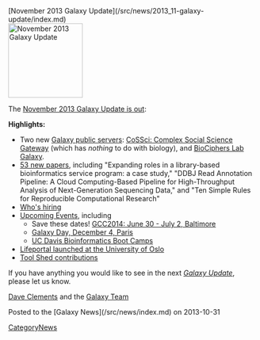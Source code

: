 <div class='newsItemHeader'>[November 2013 Galaxy Update](/src/news/2013_11-galaxy-update/index.md)</div>

<div class='right'><a href='/src/galaxy-updates/2013_11/index.md'><img src="/src/images/logos/GalaxyUpdate200.png" alt="November 2013 Galaxy Update" width=150 /></a></div>

The [November 2013 Galaxy Update is out](/src/galaxy-updates/2013_11/index.md):

**Highlights:**
* Two new [Galaxy public servers](/src/galaxy-updates/2013_11/index.md#new-public-servers): [CoSSci: Complex Social Science Gateway](/src/galaxy-updates/2013_11/index.md#cossci-complex-social-science-gateway) (which has *nothing* to do with biology), and [BioCiphers Lab Galaxy](/src/galaxy-updates/2013_11/index.md#biociphers-lab-galaxy).
* [53 new papers](/src/galaxy-updates/2013_11/index.md#new-papers), including "Expanding roles in a library-based bioinformatics service program: a case study," "DDBJ Read Annotation Pipeline: A Cloud Computing-Based Pipeline for High-Throughput Analysis of Next-Generation Sequencing Data," and "Ten Simple Rules for Reproducible Computational Research"
* [Who's hiring](/src/galaxy-updates/2013_11/index.md#whos-hiring)
* [Upcoming Events](/src/galaxy-updates/2013_11/index.md#other-events), including
  * Save these dates! [GCC2014: June 30 - July 2, Baltimore](/src/galaxy-updates/2013_11/index.md#gcc2014-june-30---july-2-baltimore)
  * [Galaxy Day, December 4, Paris](/src/galaxy-updates/2013_11/index.md#galaxy-day-december-4-paris)
  * [UC Davis Bioinformatics Boot Camps](/src/galaxy-updates/2013_11/index.md#uc-davis-bioinformatics-boot-camps)
* [Lifeportal launched at the University of Oslo](/src/galaxy-updates/2013_11/index.md#lifeportal-at-the-university-of-oslo)
* [Tool Shed contributions](/src/galaxy-updates/2013_11/index.md#tool-shed-contributions)

If you have anything you would like to see in the next *[Galaxy Update](/src/galaxy-updates/index.md)*, please let us know.

[Dave Clements](/src/dave-clements/index.md) and the [Galaxy Team](/src/galaxy-team/index.md)

<div class='newsItemFooter'>Posted to the [Galaxy News](/src/news/index.md) on 2013-10-31 </div>

[CategoryNews](/src/category-news/index.md)
